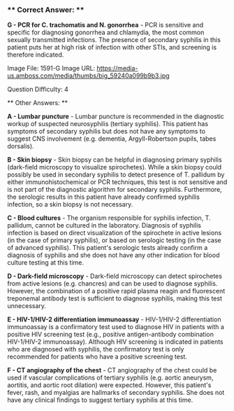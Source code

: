 ### ** Correct Answer: **

**G - PCR for C. trachomatis and N. gonorrhea** - PCR is sensitive and specific for diagnosing gonorrhea and chlamydia, the most common sexually transmitted infections. The presence of secondary syphilis in this patient puts her at high risk of infection with other STIs, and screening is therefore indicated.

Image File: 1591-G
Image URL: https://media-us.amboss.com/media/thumbs/big_59240a099b9b3.jpg

Question Difficulty: 4

** Other Answers: **

**A - Lumbar puncture** - Lumbar puncture is recommended in the diagnostic workup of suspected neurosyphilis (tertiary syphilis). This patient has symptoms of secondary syphilis but does not have any symptoms to suggest CNS involvement (e.g. dementia, Argyll-Robertson pupils, tabes dorsalis).

**B - Skin biopsy** - Skin biopsy can be helpful in diagnosing primary syphilis (dark-field microscopy to visualize spirochetes). While a skin biopsy could possibly be used in secondary syphilis to detect presence of T. pallidum by either immunohistochemical or PCR techniques, this test is not sensitive and is not part of the diagnostic algorithm for secondary syphilis. Furthermore, the serologic results in this patient have already confirmed syphilis infection, so a skin biopsy is not necessary.

**C - Blood cultures** - The organism responsible for syphilis infection, T. pallidum, cannot be cultured in the laboratory. Diagnosis of syphilis infection is based on direct visualization of the spirochete in active lesions (in the case of primary syphilis), or based on serologic testing (in the case of advanced syphilis). This patient's serologic tests already confirm a diagnosis of syphilis and she does not have any other indication for blood culture testing at this time.

**D - Dark-field microscopy** - Dark-field microscopy can detect spirochetes from active lesions (e.g. chancres) and can be used to diagnose syphilis. However, the combination of a positive rapid plasma reagin and fluorescent treponemal antibody test is sufficient to diagnose syphilis, making this test unnecessary.

**E - HIV-1/HIV-2 differentiation immunoassay** - HIV-1/HIV-2 differentiation immunoassay is a confirmatory test used to diagnose HIV in patients with a positive HIV screening test (e.g., positive antigen-antibody combination HIV-1/HIV-2 immunoassay). Although HIV screening is indicated in patients who are diagnosed with syphilis, the confirmatory test is only recommended for patients who have a positive screening test.

**F - CT angiography of the chest** - CT angiography of the chest could be used if vascular complications of tertiary syphilis (e.g. aortic aneurysm, aortitis, and aortic root dilation) were expected. However, this patient's fever, rash, and myalgias are hallmarks of secondary syphilis. She does not have any clinical findings to suggest tertiary syphilis at this time.


